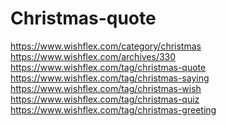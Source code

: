 # Christmas-quote
https://www.wishflex.com/category/christmas https://www.wishflex.com/archives/330 https://www.wishflex.com/tag/christmas-quote https://www.wishflex.com/tag/christmas-saying https://www.wishflex.com/tag/christmas-wish https://www.wishflex.com/tag/christmas-quiz https://www.wishflex.com/tag/christmas-greeting
